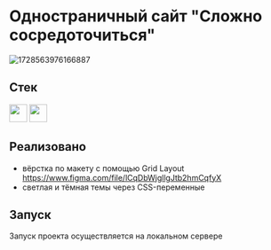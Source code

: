 # Одностраничный сайт "Сложно сосредоточиться"
![1728563976166887](https://github.com/user-attachments/assets/bc80bda7-60d4-4a42-8f3b-81f92228e376)


## Стек
<a href="https://www.w3.org/TR/2011/WD-html5-20110405/"><img height="32" width="32" src="https://cdn.simpleicons.org/html5" /></a>
<a href="https://www.w3.org/Style/CSS/Overview.en.html"><img height="32" width="32" src="https://cdn.simpleicons.org/css3" /></a>

## Реализовано
- вёрстка по макету с помощью Grid Layout <a href='https://www.figma.com/file/lCqDbWjgllgJtb2hmCqfyX'>https://www.figma.com/file/lCqDbWjgllgJtb2hmCqfyX</a>
- светлая и тёмная темы через CSS-переменные

## Запуск
Запуск проекта осуществляется на локальном сервере
